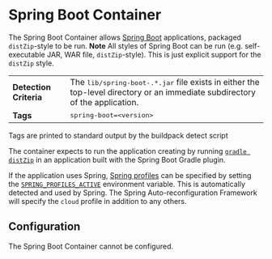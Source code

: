 # Spring Boot Container
The Spring Boot Container allows [Spring Boot][s] applications, packaged `distZip`-style to be run.  **Note**  All styles of Spring Boot can be run (e.g. self-executable JAR, WAR file, `distZip`-style).  This is just explicit support for the `distZip` style.

<table>
  <tr>
    <td><strong>Detection Criteria</strong></td>
    <td>The <tt>lib/spring-boot-.*.jar</tt> file exists in either the top-level directory or an immediate subdirectory of the application.</td>
  </tr>
  <tr>
    <td><strong>Tags</strong></td>
    <td><tt>spring-boot=&lt;version&gt;</tt></td>
  </tr>
</table>
Tags are printed to standard output by the buildpack detect script

The container expects to run the application creating by running [`gradle distZip`][d] in an application built with the Spring Boot Gradle plugin.

If the application uses Spring, [Spring profiles][] can be specified by setting the [`SPRING_PROFILES_ACTIVE`][] environment variable. This is automatically detected and used by Spring. The Spring Auto-reconfiguration Framework will specify the `cloud` profile in addition to any others. 

## Configuration
The Spring Boot Container cannot be configured.

[d]: http://docs.spring.io/spring-boot/docs/1.0.1.RELEASE/reference/htmlsingle/#using-boot-gradle
[s]: http://projects.spring.io/spring-boot/
[Spring profiles]:http://blog.springsource.com/2011/02/14/spring-3-1-m1-introducing-profile/
[`SPRING_PROFILES_ACTIVE`]: http://static.springsource.org/spring/docs/3.1.x/javadoc-api/org/springframework/core/env/AbstractEnvironment.html#ACTIVE_PROFILES_PROPERTY_NAME
